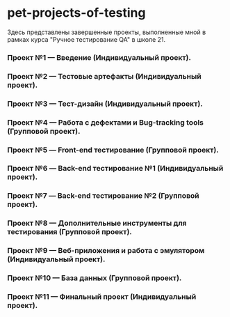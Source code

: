 # pet-projects-of-testing
Здесь представлены завершенные проекты, выполненные мной в рамках курса "Ручное тестирование QA" в школе 21.

### Проект №1 — Введение (Индивидуальный проект). 
### Проект №2 — Тестовые артефакты (Индивидуальный проект). 
### Проект №3 — Тест-дизайн (Индивидуальный проект). 
### Проект №4 — Работа с дефектами и Bug-tracking tools (Групповой проект).
### Проект №5 — Front-end тестирование (Групповой проект).
### Проект №6 — Back-end тестирование №1 (Индивидуальный проект).
### Проект №7 — Back-end тестирование №2 (Групповой проект).
### Проект №8 — Дополнительные инструменты для тестирования (Групповой проект).
### Проект №9 — Веб-приложения и работа с эмулятором (Индивидуальный проект).
### Проект №10 — База данных (Групповой проект).  
### Проект №11 — Финальный проект (Индивидуальный проект).
